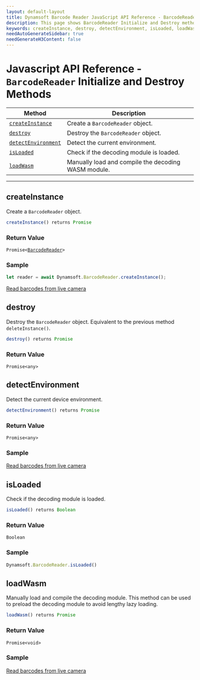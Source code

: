 ```yaml
---
layout: default-layout
title: Dynamsoft Barcode Reader JavaScript API Reference - BarcodeReader Initialize and Destroy Methods
description: This page shows BarcodeReader Initialize and Destroy methods of Dynamsoft Barcode Reader JavaScript SDK.
keywords: createInstance, destroy, detectEnvironment, isLoaded, loadWasm, initialize and destroy methods, BarcodeReader, api reference, javascript, js
needAutoGenerateSidebar: true
needGenerateH3Content: false
---
```



# Javascript API Reference - `BarcodeReader` Initialize and Destroy Methods

| Method               | Description |
|----------------------|-------------|
| [`createInstance`](#createinstance) | Create a  `BarcodeReader` object. |
| [`destroy`](#destroy) | Destroy the `BarcodeReader` object. |
| [`detectEnvironment`](#detectenvironment) | Detect the current environment. |
| [`isLoaded`](#isloaded) | Check if the decoding module is loaded. |
| [`loadWasm`](#loadwasm) | Manually load and compile the decoding WASM module. |

---

## createInstance

Create a `BarcodeReader` object.

```javascript
createInstance() returns Promise
```

### Return Value

<code>Promise<<a href="../#barcodereader">BarcodeReader</a>></code>

### Sample

```javascript
let reader = await Dynamsoft.BarcodeReader.createInstance();
```

[Read barcodes from live camera](https://demo.dynamsoft.com/dbr_wasm/barcode_reader_javascript.html)

## destroy

Destroy the `BarcodeReader` object. Equivalent to the previous method `deleteInstance()`.

```javascript
destroy() returns Promise
```

### Return Value

`Promise<any>`

## detectEnvironment

Detect the current device environment.

```javascript
detectEnvironment() returns Promise
```

### Return Value

`Promise<any>`

### Sample

[Read barcodes from live camera](https://demo.dynamsoft.com/dbr_wasm/barcode_reader_javascript.html)

## isLoaded

Check if the decoding module is loaded.

```javascript
isLoaded() returns Boolean
```

### Return Value

`Boolean`

### Sample

```javascript
Dynamsoft.BarcodeReader.isLoaded()
```

## loadWasm

Manually load and compile the decoding module. This method can be used to preload the decoding module to avoid lengthy lazy loading.

```javascript
loadWasm() returns Promise
```

### Return Value

`Promise<void>`

### Sample

[Read barcodes from live camera](https://demo.dynamsoft.com/dbr_wasm/barcode_reader_javascript.html)
